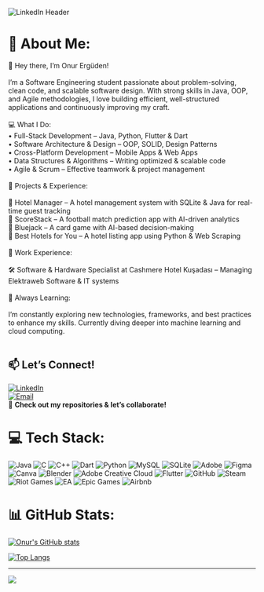 ![LinkedIn Header](https://github.com/user-attachments/assets/f839e452-9eb5-44f3-b0ce-b43e96e2ac63)





# 💫 About Me:
👋 Hey there, I’m Onur Ergüden!<br><br>I’m a Software Engineering student passionate about problem-solving, clean code, and scalable software design. With strong skills in Java, OOP, and Agile methodologies, I love building efficient, well-structured applications and continuously improving my craft.<br><br>💻 What I Do:<br>	•	Full-Stack Development – Java, Python, Flutter & Dart<br>	•	Software Architecture & Design – OOP, SOLID, Design Patterns<br>	•	Cross-Platform Development – Mobile Apps & Web Apps<br>	•	Data Structures & Algorithms – Writing optimized & scalable code<br>	•	Agile & Scrum – Effective teamwork & project management<br><br>🚀 Projects & Experience:<br><br>🔹 Hotel Manager – A hotel management system with SQLite & Java for real-time guest tracking<br>🔹 ScoreStack – A football match prediction app with AI-driven analytics<br>🔹 Bluejack – A card game with AI-based decision-making<br>🔹 Best Hotels for You – A hotel listing app using Python & Web Scraping<br><br>📌 Work Experience:<br><br>🛠 Software & Hardware Specialist at Cashmere Hotel Kuşadası – Managing Elektraweb Software & IT systems<br><br>🔎 Always Learning:<br><br>I’m constantly exploring new technologies, frameworks, and best practices to enhance my skills. Currently diving deeper into machine learning and cloud computing.<br><br>
## 📫 Let’s Connect!
[![LinkedIn](https://img.shields.io/badge/LinkedIn-%230077B5.svg?logo=linkedin&logoColor=white)](https://www.linkedin.com/in/onurerguden)  
[![Email](https://img.shields.io/badge/Email-D14836?logo=gmail&logoColor=white)](mailto:onurerguden5@gmail.com)  
🚀 **Check out my repositories & let’s collaborate!**  


# 💻 Tech Stack:
![Java](https://img.shields.io/badge/java-%23ED8B00.svg?style=for-the-badge&logo=openjdk&logoColor=white) ![C](https://img.shields.io/badge/c-%2300599C.svg?style=for-the-badge&logo=c&logoColor=white) ![C++](https://img.shields.io/badge/c++-%2300599C.svg?style=for-the-badge&logo=c%2B%2B&logoColor=white) ![Dart](https://img.shields.io/badge/dart-%230175C2.svg?style=for-the-badge&logo=dart&logoColor=white) ![Python](https://img.shields.io/badge/python-3670A0?style=for-the-badge&logo=python&logoColor=ffdd54) ![MySQL](https://img.shields.io/badge/mysql-4479A1.svg?style=for-the-badge&logo=mysql&logoColor=white) ![SQLite](https://img.shields.io/badge/sqlite-%2307405e.svg?style=for-the-badge&logo=sqlite&logoColor=white) ![Adobe](https://img.shields.io/badge/adobe-%23FF0000.svg?style=for-the-badge&logo=adobe&logoColor=white) ![Figma](https://img.shields.io/badge/figma-%23F24E1E.svg?style=for-the-badge&logo=figma&logoColor=white) ![Canva](https://img.shields.io/badge/Canva-%2300C4CC.svg?style=for-the-badge&logo=Canva&logoColor=white) ![Blender](https://img.shields.io/badge/blender-%23F5792A.svg?style=for-the-badge&logo=blender&logoColor=white) ![Adobe Creative Cloud](https://img.shields.io/badge/Adobe%20Creative%20Cloud-DA1F26.svg?style=for-the-badge&logo=Adobe%20Creative%20Cloud&logoColor=white) ![Flutter](https://img.shields.io/badge/Flutter-%2302569B.svg?style=for-the-badge&logo=Flutter&logoColor=white) ![GitHub](https://img.shields.io/badge/github-%23121011.svg?style=for-the-badge&logo=github&logoColor=white) ![Steam](https://img.shields.io/badge/steam-%23000000.svg?style=for-the-badge&logo=steam&logoColor=white) ![Riot Games](https://img.shields.io/badge/riotgames-D32936.svg?style=for-the-badge&logo=riotgames&logoColor=white) ![EA](https://img.shields.io/badge/ea-%23000000.svg?style=for-the-badge&logo=ea&logoColor=white) ![Epic Games](https://img.shields.io/badge/epicgames-%23313131.svg?style=for-the-badge&logo=epicgames&logoColor=white) ![Airbnb](https://img.shields.io/badge/Airbnb-%23ff5a5f.svg?style=for-the-badge&logo=Airbnb&logoColor=white)

# 📊 GitHub Stats:

[![Onur's GitHub stats](https://github-readme-stats.vercel.app/api?username=onurerguden&show_icons=true&theme=radical)](https://github.com/anuraghazra/github-readme-stats)

[![Top Langs](https://github-readme-stats.vercel.app/api/top-langs/?username=onurerguden&layout=compact&theme=radical)](https://github.com/anuraghazra/github-readme-stats)

---
[![](https://visitcount.itsvg.in/api?id=onurerguden&icon=0&color=2)](https://visitcount.itsvg.in)

